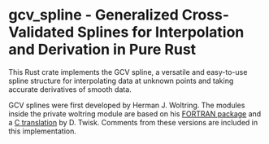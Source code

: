 # gcv_spline - Generalized Cross-Validated Splines for Interpolation and Derivation in Pure Rust
This Rust crate implements the GCV spline, a versatile and easy-to-use spline structure for interpolating data at unknown points and taking accurate derivatives of smooth data.

GCV splines were first developed by Herman J. Woltring. The modules inside the private woltring module are based on his [FORTRAN package](https://isbweb.org/software/sigproc/gcvspl/gcvspl.f) and a [C translation](https://isbweb.org/software/sigproc/gcvspl/Twisk/gcvspl.c) by D. Twisk. Comments from these versions are included in this implementation.